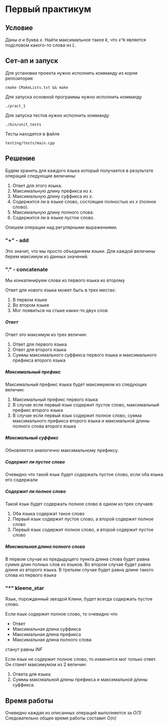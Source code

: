 Первый практикум
================
Условие
---------------
Даны *a* и буква *x*. Найти максимальное такое *k*, что *x^k* является подсловом
какого-то слова из *L*.

Сет-ап и запуск
---------------
Для установки проекта нужно исполнить комманду из корня репозитория

`cmake CMakeLists.txt && make`

Для запуска основной программы нужно исполнить комманду

`./pract_1`

Для запуска тестов нужно исполнить комманду

`./bin/unit_tests`

Тесты находятся в файле 

`testing/tests/main.cpp`

Решение
---------
Будем хранить для каждого языка который получается в результате
операций следующие величины:
1. Ответ для этого языка.
2. Максимальную длину префикса из *x*.
3. Максимальную длину суффикса из *x*.
4. Содержится ли в языке слово, состоящее полностью из *х* (полное слово).
5. Максимальную длину полного слова.
6. Содержится ли в языке пустое слово.

Опишем операции над регулярными выражениями.

### "+" - add

Это значит, что мы просто объединяем языки. Для каждой величины берем максимум из
данных значений.

### "." - concatenate

Мы конкатинируем слова из первого языка ко второму

Ответ для нового языка может быть в трех местах:

1.  В первом языке
2.  Во втором языке
3.  Мог появиться на стыке каких-то двух слов.


##### Ответ
Ответ это максимум из трех величин:
1. Ответ для первого языка
2. Ответ для второго языка
3. Суммы максимального суффикса первого языка и максимального префикса второго языка
  
##### Максимальный префикс
Максимальный префикс языка будет максимумом из следующих величин:
1. Максимальный префикс первого языка
2. В случае если первый язык содержит пустое слово, максимальный префикс второго языка
3. В случае если первый язык содержит полное слово, сумма максимального префикса второго языка и максмальной
длины полного слова второго языка

##### Максмальный суффикс

Обновляется аналогично максимальному префиксу.

##### Содержит ли пустое слово

Очевидно что такой язык будет содержать пустое слово, если оба языка его содержали

##### Содержит ли полное слово

Такой язык будет содержать полное слово в одном из трех случаев:
1. Оба языка содержат такое слово
2. Первый язык содержит пустое слово, а второй содержит полное слово
3. Первый язык содержит полное слово, а второй содержит пустое слово

##### Максмальная длина полного слова

В первом случае из предыдущего пункта длина слова будет равна сумме длин полных слов из языков.
Во втором случае будет равна длине из второго языка. В третьем случае будет равна длине такого слова из первого языка

### "*" kleene_star

Язык, порожденный звездой Клини, будет всегда содержать пустое слово.


Если язык содержит полное слово, то очевидно что
* Ответ
* Максимальная длина суффикса 
* Максимальная длина префикса
* Максимальная длина полного слова 

станут равны *INF*

Если язык не содержит полное слово, то изменится мог только ответ. Он станет максимумом из 2 величин:
1. Ответа для языка
2. Суммы максмальной длины префикса и максимальной длины суффикса.

Время работы
-------------
Очевидно каждая из описанных операций выполняется за *O(1)* Следовательно общее время работы
составит *O(n)*

    


